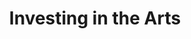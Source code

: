 ---
layout: bos_content
permalink: /featured-analysis/arts-investing-in-the-arts/
title: Investing in the Arts
card:
  - title: Investing in the arts
    body: >
      Boston is investing in the Arts, as recommended in Boston Creates.
    img: /img/featured_analysis/cards/fa-arts-investing-in-the-arts.jpg
    link: /featured-analysis/arts-investing-in-the-arts
components:
- breadcrumbs:
  - title: Home
    url: "/"
    local: true
  - title: Featured Analysis
    url: "/featured-analysis/"
  - current: Investing in the Arts
  - published: 4/13/17
- intro:
  - title: Investing in the arts
    short_desc: >
      The Mayor’s Office of Arts and Culture released the City’s first cultural plan, 
      Boston Creates, in 2016, calling for increased support to Boston’s arts and 
      culture ecosystem.
    description: >
      The Percent for Art Program, included for the first time in the FY18-22 Capital 
      Plan, is a critical policy outcome of this planning process. The Percent for Art 
      Program demonstrates the City’s leadership and commitment to sustainable funding 
      for the arts by setting aside one percent of the City’s annual capital borrowing 
      for the commissioning of public art. <blockquote>Thanks to this commitment, the City will 
      invest $1.7 million in public art projects in FY18.</blockquote>
    sidebar_menu: true    
- text_block:
  - title: Key arts investments
    body: >
      The Mayor is continuing groundbreaking arts investments made in FY17 that are 
      key to implementing Boston Creates.
- text_col_3:
  - col: >
      <h5>Artists in Residence program</h5>
      <p>The Boston Artists in Residence (AIR) program seeks to embed working artists 
      in City departments and agencies to promote creative thought in municipal problem-solving 
      and project implementation. By deeply integrating artists into City processes, 
      both City staff and the public learn firsthand the multifaceted ways in which the 
      arts engage complex problems and create new opportunities.</p>
      <p>In FY17, Boston AIR artists were placed in ten neighborhood-based community 
      centers including:</p>
      <ul>
      <li>South Boston;</li>
      <li>Roslindale;</li>
      <li>Mattapan;</li>
      <li>Hyde Park;</li>
      <li>Jamaica Plain;</li>
      <li>South End;</li>
      <li>Dorchester;</li>
      <li>Mission Hill;</li>
      <li>Chinatown; and</li>
      <li>Roxbury.</li>
      </ul>
  - col: >
      <h5>Adding clarity to City services</h5>
      <p>In response to artists who felt disconnected from City Hall and sought clarity 
      on how to access City resources, the Artist Resource Manager provides staff support for:</p>
      <ul>
      <li>permitting, zoning, and other regulatory requirements for arts and culture uses;</li>
      <li>communicating professional opportunities; and</li>
      <li>navigating other municipal services.</li>
      </ul>
  - col: >
      <h5>New programs</h5>
      <p><a href="https://www.boston.gov/arts-and-culture/opportunity-fund">The Opportunity Fund</a> is 
      a pilot grant program that offers grants of up to $1,000 
      to support individual artists in activities that help them share their work with 
      the public, teach others, continue their professional development, and hone their 
      skills. To date in FY17, over 275 artists have applied for the fund, and 62 have 
      been awarded.</p>
      <p>This year, the City will launch an artist fellowship program, in response to 
      feedback in the Boston Creates process that we identify new funding streams for 
      Boston artists. This fellowship will be aimed at supporting and elevating Boston 
      creatives.</p>
- grid:
  - grid_title: More budget analysis
  - title: Handy dandy title
    body: >
      Tempting copy that would make someone click this featured analysis card.
    img: https://www.boston.gov/sites/default/files/styles/grid_card_image/public/allston2.jpg?itok=jMsIfnJ6
    link: /#/
  - title: This one's witty, too
    body: >
      Tempting copy that would make someone click this featured analysis card.
    img: https://www.boston.gov/sites/default/files/styles/grid_card_image/public/backbay5.jpg?itok=sA4Mz_05
    link: /#/
  - title: Rumple Stiltskin
    body: >
      Tempting copy that would make someone click this featured analysis card.
    img: https://www.boston.gov/sites/default/files/styles/grid_card_image/public/bayvillage3.jpg?itok=iDf79UIP
    link: /#/
---